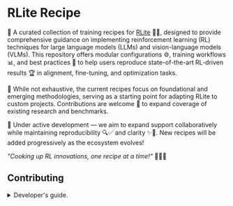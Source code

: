 # RLite Recipe

🚀 A curated collection of training recipes for [RLite](https://github.com/rlite-project/RLite) 📜✨, designed to provide comprehensive guidance on implementing reinforcement learning (RL) techniques for large language models (LLMs) and vision-language models (VLMs). This repository offers modular configurations ⚙️, training workflows 📊, and best practices 🌟 to help users reproduce state-of-the-art RL-driven results 🏆 in alignment, fine-tuning, and optimization tasks.

🌱 While not exhaustive, the current recipes focus on foundational and emerging methodologies, serving as a starting point for adapting RLite to custom projects. Contributions are welcome 🙌 to expand coverage of existing research and benchmarks.

🚧 Under active development — we aim to expand support collaboratively while maintaining reproducibility 🔍✅ and clarity ✨📖. New recipes will be added progressively as the ecosystem evolves!

*"Cooking up RL innovations, one recipe at a time!"* 👩🍳🔥

## Contributing

<details>
<summary>Developer's guide.</summary>

We use `pre-commit` and `git cz` to sanitize the commits. You can run `pre-commit` before `git cz` to avoid repeatedly input the commit messages.

```bash
pip install pre-commit
# Install pre-commit hooks
pre-commit install
pre-commit install --hook-type commit-msg
# Install this emoji-style tool
sudo npm install -g git-cz --no-audit --verbose --registry=https://registry.npmmirror.com

# Install rlite and development dependencies
pip install -e ".[dev]"
```

##### Code Style

- Single line code length is 99 characters, comments and documents are 79 characters.
- Write unit tests for atomic capabilities to ensure that `pytest` does not throw an error.

Run `pre-commit` to automatically lint the code:

```bash
pre-commit run --all-files
```

</details>
